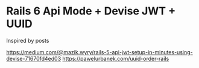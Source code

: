 # Rails 6 Api Mode + Devise JWT + UUID

Inspired by posts 

https://medium.com/@mazik.wyry/rails-5-api-jwt-setup-in-minutes-using-devise-71670fd4ed03
https://pawelurbanek.com/uuid-order-rails

